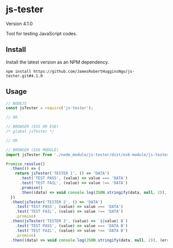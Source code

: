 # js-tester

Version 4.1.0

Tool for testing JavaScript codes.

## Install

Install the latest version as an NPM dependency.

``` console
npm install https://github.com/JamesRobertHugginsNgo/js-tester.git#4.1.0
```

## Usage

``` JavaScript
// NODEJS
const jsTester = require('js-tester');

// OR

// BROWSER (ES5 OR ES6)
/* global jsTester */

// OR

// BROWSER (ES6 MODULE)
import jsTester from './node_module/js-tester/dist/es6-module/js-tester.js';

```

``` JavaScript
Promise.resolve()
  .then(() => {
    return jsTester('TESTER 1', () => 'DATA')
      .test('TEST PASS', (value) => value === 'DATA')
      .test('TEST FAIL', (value) => value !== 'DATA')
      .promise()
      .then((data) => void console.log(JSON.stringify(data, null, 2)), (error) => void console.error(error));
  })
  .then(jsTester('TESTER 2', () => 'DATA')
    .test('TEST PASS', (value) => value === 'DATA')
    .test('TEST FAIL', (value) => value !== 'DATA')
    .promise)
  .then(jsTester('TESTER 3', (value) => `${value} B`)
    .test('TEST PASS', (value) => value === 'DATA B')
    .test('TEST FAIL', (value) => value !== 'DATA B')
    .promise)
  .then((data) => void console.log(JSON.stringify(data, null, 2)), (error) => void console.error(error));
```
